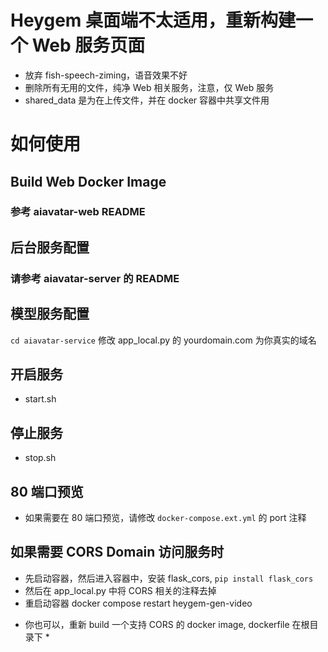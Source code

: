 # Heygem 桌面端不太适用，重新构建一个 Web 服务页面
- 放弃 fish-speech-ziming，语音效果不好
- 删除所有无用的文件，纯净 Web 相关服务，注意，仅 Web 服务
- shared_data 是为在上传文件，并在 docker 容器中共享文件用


# 如何使用
## Build Web Docker Image
### 参考 aiavatar-web README

## 后台服务配置
### 请参考 aiavatar-server 的 README

## 模型服务配置
`cd aiavatar-service`
修改 app_local.py 的 yourdomain.com 为你真实的域名

## 开启服务
- start.sh

## 停止服务
- stop.sh

## 80 端口预览
- 如果需要在 80 端口预览，请修改 `docker-compose.ext.yml` 的 port 注释

## 如果需要 CORS Domain 访问服务时
- 先启动容器，然后进入容器中，安装 flask_cors, `pip install flask_cors`
- 然后在 app_local.py 中将 CORS 相关的注释去掉
- 重启动容器 docker compose restart heygem-gen-video
* 你也可以，重新 build 一个支持 CORS 的 docker image, dockerfile 在根目录下 *